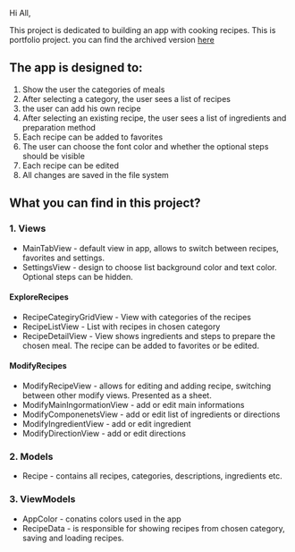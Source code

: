 Hi All,

This project is dedicated to building an app with cooking recipes. 
This is portfolio project. you can find the archived version [here](https://github.com/MrGerlach/Cookcademy_archive) 

## The app is designed to:
1. Show the user the categories of meals
2. After selecting a category, the user sees a list of recipes
3. the user can add his own recipe
4. After selecting an existing recipe, the user sees a list of ingredients and preparation method
5. Each recipe can be added to favorites
6. The user can choose the font color and whether the optional steps should be visible 
7. Each recipe can be edited
8. All changes are saved in the file system

## What you can find in this project?
### 1. Views
- MainTabView - default view in app, allows to switch between recipes, favorites and settings.
- SettingsView - design to choose list background color and text color. Optional steps can be hidden.

#### ExploreRecipes
- RecipeCategiryGridView - View with categories of the recipes
- RecipeListView - List with recipes in chosen category
- RecipeDetailView - View shows ingredients and steps to prepare the chosen meal. The recipe can be added to favorites or be edited.

#### ModifyRecipes
- ModifyRecipeView - allows for editing and adding recipe, switching between other modify views. Presented as a sheet. 
- ModifyMainIngormationView - add or edit main informations
- ModifyComponenetsView - add or edit list of ingredients or directions
- ModifyIngredientView - add or edit ingredient
- ModifyDirectionView - add or edit directions


### 2. Models
- Recipe - contains all recipes, categories, descriptions, ingredients etc.

### 3. ViewModels 
- AppColor - conatins colors used in the app
- RecipeData - is responsible for showing recipes from chosen category, saving and loading recipes.
